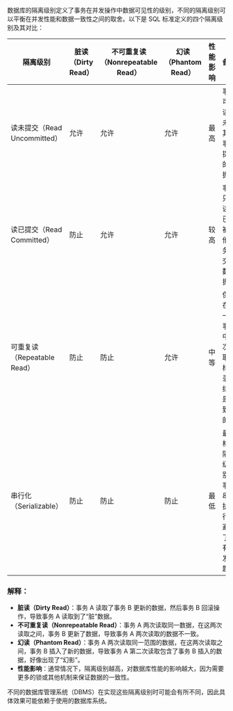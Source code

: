 

数据库的隔离级别定义了事务在并发操作中数据可见性的级别，不同的隔离级别可以平衡在并发性能和数据一致性之间的取舍。以下是 SQL 标准定义的四个隔离级别及其对比：

| 隔离级别                     | 脏读（Dirty Read） | 不可重复读（Nonrepeatable Read） | 幻读（Phantom Read） | 性能影响 | 备注                                                 |
| ---------------------------- | ------------------ | -------------------------------- | -------------------- | -------- | ---------------------------------------------------- |
| 读未提交（Read Uncommitted） | 允许               | 允许                             | 允许                 | 最高     | 事务可以读取未被其他事务提交的数据。                 |
| 读已提交（Read Committed）   | 防止               | 允许                             | 允许                 | 较高     | 事务只能读取已经被其他事务提交的数据。               |
| 可重复读（Repeatable Read）  | 防止               | 防止                             | 允许                 | 中等     | 保证在同一个事务中多次读取同样记录的结果是一致的。   |
| 串行化（Serializable）       | 防止               | 防止                             | 防止                 | 最低     | 最严格的隔离级别，事务串行执行，避免了所有并发问题。 |

### 解释：

- **脏读（Dirty Read）**：事务 A 读取了事务 B 更新的数据，然后事务 B 回滚操作，导致事务 A 读取到了“脏”数据。
- **不可重复读（Nonrepeatable Read）**：事务 A 两次读取同一数据，在这两次读取之间，事务 B 更新了数据，导致事务 A 两次读取的数据不一致。
- **幻读（Phantom Read）**：事务 A 两次读取同一范围的数据，在这两次读取之间，事务 B 插入了新的数据，导致事务 A 第二次读取包含了事务 B 插入的数据，好像出现了“幻影”。
- **性能影响**：通常情况下，隔离级别越高，对数据库性能的影响越大，因为需要更多的锁或其他机制来保证数据的一致性。

不同的数据库管理系统（DBMS）在实现这些隔离级别时可能会有所不同，因此具体效果可能依赖于使用的数据库系统。
